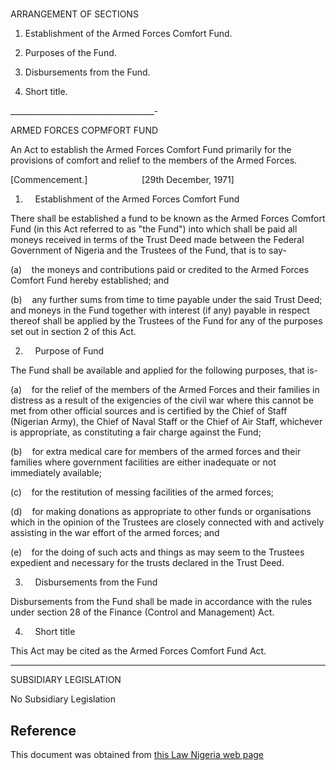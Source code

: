 # 

ARRANGEMENT OF SECTIONS

1. Establishment of the Armed Forces Comfort Fund.

2. Purposes of the Fund.

3. Disbursements from the Fund.

4. Short title.

____________________________________-

ARMED FORCES COPMFORT FUND

An Act to establish the Armed Forces Comfort Fund primarily for the provisions of comfort and relief to the members of the Armed Forces.

[Commencement.]                      [29th December, 1971]

1.     Establishment of the Armed Forces Comfort Fund

There shall be established a fund to be known as the Armed Forces Comfort Fund (in this Act referred to as "the Fund") into which shall be paid all moneys received in terms of the Trust Deed made between the Federal Government of Nigeria and the Trustees of the Fund, that is to say-

(a)    the moneys and contributions paid or credited to the Armed Forces Comfort Fund hereby established; and

(b)    any further sums from time to time payable under the said Trust Deed; and moneys in the Fund together with interest (if any) payable in respect thereof shall be applied by the Trustees of the Fund for any of the purposes set out in section 2 of this Act.

2.     Purpose of Fund

The Fund shall be available and applied for the following purposes, that is-

(a)    for the relief of the members of the Armed Forces and their families in distress as a result of the exigencies of the civil war where this cannot be met from other official sources and is certified by the Chief of Staff (Nigerian Army), the Chief of Naval Staff or the Chief of Air Staff, whichever is appropriate, as constituting a fair charge against the Fund;

(b)    for extra medical care for members of the armed forces and their families where government facilities are either inadequate or not immediately available;

(c)    for the restitution of messing facilities of the armed forces;

(d)    for making donations as appropriate to other funds or organisations which in the opinion of the Trustees are closely connected with and actively assisting in the war effort of the armed forces; and

(e)    for the doing of such acts and things as may seem to the Trustees expedient and necessary for the trusts declared in the Trust Deed.

3.     Disbursements from the Fund

Disbursements from the Fund shall be made in accordance with the rules under section 28 of the Finance (Control and Management) Act.

4.     Short title

This Act may be cited as the Armed Forces Comfort Fund Act.

---------------------------------------

SUBSIDIARY LEGISLATION

No Subsidiary Legislation

## Reference

This document was obtained from [this Law Nigeria web page](http://www.lawnigeria.com/LFN/A/Armed-Forces-Comfort-Fund-Act.php)